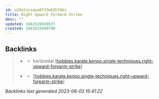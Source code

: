 ```yaml
---
id: u24qtncsepw8f23w63h74bi
title: Right Upward Forearm Strike
desc: ""
updated: 1682626010837
created: 1682625999780
---
```


## Backlinks

> - [](..\techniques\hobbies.karate.kenpo.techniques.twin-kimono.md)
>   - horizontal [[hobbies.karate.kenpo.single-techniques.right-upward-forearm-strike]]
>    
> - [](..\techniques\lone-kimono.md)
>   - [[hobbies.karate.kenpo.single-techniques.right-upward-forearm-strike]]

_Backlinks last generated 2023-06-03 15:41:22_




[//begin]: # "Autogenerated link references for markdown compatibility"
[hobbies.karate.kenpo.single-techniques.right-upward-forearm-strike]: hobbies.karate.kenpo.single-techniques.right-upward-forearm-strike.md "Right Upward Forearm Strike"
[//end]: # "Autogenerated link references"